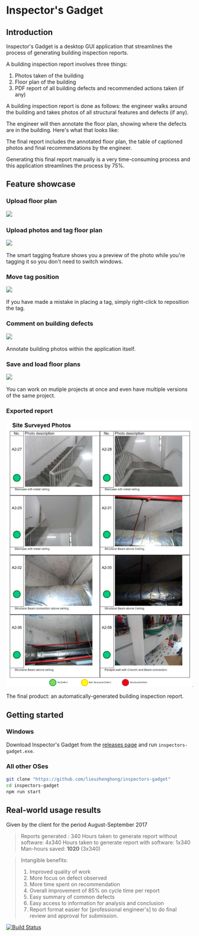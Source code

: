 # Inspector's Gadget

## Introduction

Inspector's Gadget is a desktop GUI application that streamlines the process of
generating building inspection reports.

A building inspection report involves three things:

1. Photos taken of the building
2. Floor plan of the building
3. PDF report of all building defects and recommended actions taken (if any)

A building inspection report is done as follows: the engineer walks around the
building and takes photos of all structural features and defects (if any).

The engineer will then annotate the floor plan, showing where the defects are
in the building. Here's what that looks like:

The final report includes the annotated floor plan, the table of captioned
photos and final recommendations by the engineer.

Generating this final report manually is a very time-consuming process and this
application streamlines the process by 75%.

## Feature showcase

### Upload floor plan 

<img
src="https://thumbs.gfycat.com/ComposedGregariousCapybara-size_restricted.gif">

### Upload photos and tag floor plan

<img
src="https://thumbs.gfycat.com/DeadDependableBluebottle-size_restricted.gif">

The smart tagging feature shows you a preview of the photo while
you're tagging it so you don't need to switch windows.

### Move tag position
<img
src="https://thumbs.gfycat.com/BackUnevenIberianemeraldlizard-size_restricted.gif">

If you have made a mistake in placing a tag, simply right-click to
reposition the tag.

### Comment on building defects
<img
src="
https://thumbs.gfycat.com/WiltedAdolescentIraniangroundjay-size_restricted.gif">

Annotate building photos within the application itself.

### Save and load floor plans
<img
src="
https://thumbs.gfycat.com/FarflungPastelKinglet-size_restricted.gif">

You can work on mutiple projects at once and even have multiple versions of the
same project.

### Exported report
<img src="/docs/img/report.png">

The final product: an automatically-generated building inspection report.

## Getting started

### Windows

Download Inspector's Gadget from the [releases page](https://github.com/lieuzhenghong/inspectors-gadget/releases) and run `inspectors-gadget.exe`.

### All other OSes

```bash
git clone "https://github.com/lieuzhenghong/inspectors-gadget"
cd inspectors-gadget
npm run start
```

## Real-world usage results

Given by the client for the period August-September 2017

> Reports generated : 340
> Hours taken to generate report without software: 4x340 
> Hours taken to generate report with software: 1x340
> Man-hours saved: **1020** (3x340)

> Intangible benefits: 
>  1) Improved quality of work
>  2) More focus on defect observed
>  3) More time spent on recommendation
>  4) Overall improvement of 85% on cycle time per report                        
>  5) Easy summary of common defects
>  6) Easy access to information for analysis and conclusion
>  7) Report format easier for [professional engineer's] to do final review and
>     approval for submission.

[![Build Status](https://travis-ci.org/lieuzhenghong/inspectors-gadget.svg?branch=master)](https://travis-ci.org/lieuzhenghong/inspectors-gadget)
